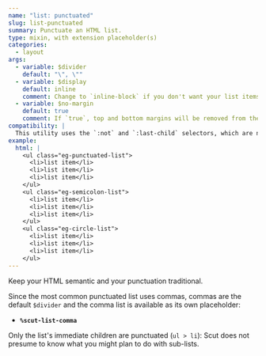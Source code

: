 ```yaml
---
name: "list: punctuated"
slug: list-punctuated
summary: Punctuate an HTML list.
type: mixin, with extension placeholder(s)
categories:
  - layout
args:
  - variable: $divider
    default: "\", \""
  - variable: $display
    default: inline
    comment: Change to `inline-block` if you don't want your list items spanning lines.
  - variable: $no-margin
    default: true
    comment: If `true`, top and bottom margins will be removed from the list.
compatibility: |
  This utility uses the `:not` and `:last-child` selectors, which are not supported in IE8 without a polyfill.
example:
  html: |
    <ul class="eg-punctuated-list">
      <li>list item</li>
      <li>list item</li>
      <li>list item</li>
    </ul>
    <ul class="eg-semicolon-list">
      <li>list item</li>
      <li>list item</li>
      <li>list item</li>
    </ul>
    <ul class="eg-circle-list">
      <li>list item</li>
      <li>list item</li>
      <li>list item</li>
    </ul>
---
```


Keep your HTML semantic and your punctuation traditional.

Since the most common punctuated list uses commas, commas are the default `$divider` and the comma list is available as its own placeholder:

- **`%scut-list-comma`**

Only the list's immediate children are punctuated (`ul > li`): Scut does not presume to know what you might plan to do with sub-lists.